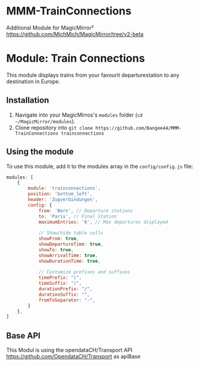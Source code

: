 # MMM-TrainConnections
Additional Module for MagicMirror²  https://github.com/MichMich/MagicMirror/tree/v2-beta

# Module: Train Connections
This module displays trains from your favourit departurestation to any destination in Europe.

## Installation

1. Navigate into your MagicMirros's `modules` folder (`cd ~/MagicMirror/modules`).
2. Clone repository into `git clone https://github.com/Bangee44/MMM-TrainConnections trainconnections`

## Using the module

To use this module, add it to the modules array in the `config/config.js` file:
````javascript
modules: [
    {
		module: 'trainconnections',
		position: 'bottom_left',
		header: 'Zugverbindungen',
		config: {
			from: 'Bern', // Departure stations
			to: 'Paris', // Final Station
			maximumEntries: '6', // Max departures displayed
			
			// Show/hide table cells
			showFrom: true,
			showDepartureTime: true,
			showTo: true,
			showArrivalTime: true,
			showDurationTime: true,
			
			// Customize prefixes and suffixes
			timePrefix: "(",
			timeSuffix: ")",
			durationPrefix: "/",
			durationSuffix: "",
			fromToSeparator: "-",
		}
	},
]
````


## Base API

This Modul is using the opendataCH/Transport API https://github.com/OpendataCH/Transport as apiBase
